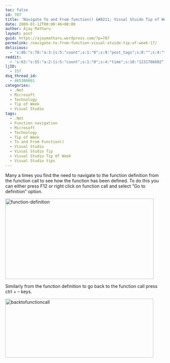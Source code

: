 ```yaml
---
toc: false
id: 787
title: 'Navigate To and From function() &#8211; Visual Stuido Tip of Week #17'
date: 2009-01-12T00:00:46+00:00
author: Ajay Matharu
layout: post
guid: https://ajaymatharu.wordpress.com/?p=787
permalink: /navigate-to-from-function-visual-stuido-tip-of-week-17/
delicious:
  - 's:86:"s:78:"a:3:{s:5:"count";s:1:"0";s:9:"post_tags";s:0:"";s:4:"time";s:10:"1231766602";}";";'
reddit:
  - 's:63:"s:55:"a:2:{s:5:"count";s:1:"0";s:4:"time";s:10:"1231766602";}";";'
ljID:
  - 157
dsq_thread_id:
  - 465386661
categories:
  - .Net
  - Microsoft
  - Technology
  - Tip of Week
  - Visual Studio
tags:
  - .Net
  - Function navigation
  - Microsoft
  - Technology
  - Tip of Week
  - To and From Function()
  - Visual Studio
  - Visual Studio Tip
  - Visual Studio Tip Of Week
  - Visual Studio tips
---
```

Many a times you find the need to navigate to the function definition from the function call to see how the function has been defined. To do this you can either press F12 or right click on function call and select &#8220;Go to definition&#8221; option.

<img class="aligncenter size-full wp-image-788" title="function-definition" src="https://ajaymatharu.files.wordpress.com/2009/01/function-definition.jpg" alt="function-definition" width="469" height="254" />

Similarly from the function definition to go back to the function call press ctrl + &#8211; keys.

<img class="aligncenter size-full wp-image-789" title="backtofunctioncall" src="https://ajaymatharu.files.wordpress.com/2009/01/backtofunctioncall.jpg" alt="backtofunctioncall" width="468" height="186" />
